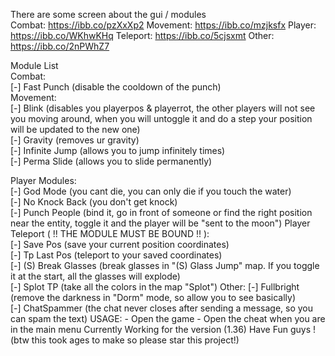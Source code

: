 There are some screen about the gui / modules  
Combat: https://ibb.co/pzXxXp2 
Movement: https://ibb.co/mzjksfx 
Player: https://ibb.co/WKhwKHq 
Teleport: https://ibb.co/5cjsxmt 
Other: https://ibb.co/2nPWhZ7 

Module List  
Combat:        
[-] Fast Punch (disable the cooldown of the punch)     
Movement:        
[-] Blink (disables you playerpos & playerrot, the other players will not see you moving around, when you will untoggle it and do a step your position will be updated to the new one)      
[-] Gravity (removes ur gravity)     
[-] Infinite Jump (allows you to jump infinitely times)      
[-] Perma Slide (allows you to slide permanently)     
   
Player Modules:            
[-] God Mode (you cant die, you can only die if you touch the water)     
[-] No Knock Back (you don't get knock)     
[-] Punch People (bind it, go in front of someone or find the right position near the entity, toggle it and the player will be "sent to the moon") Player Teleport ( !! THE MODULE MUST BE BOUND !! ):    
[-] Save Pos (save your current position coordinates)     
[-] Tp Last Pos (teleport to your saved coordinates)     
[-] (S) Break Glasses (break glasses in "(S) Glass Jump" map. If you toggle it at the start, all the glasses will explode)     
[-] Splot TP (take all the colors in the map "Splot")      Other: 
[-] Fullbright (remove the darkness in "Dorm" mode, so allow you to see basically)               
[-] ChatSpammer (the chat never closes after sending a message, so you can spam the text)  USAGE: - Open the game - Open the cheat when you are in the main menu   Currently Working for the version (1.36)  Have Fun guys ! (btw this took ages to make so please star this project!)
